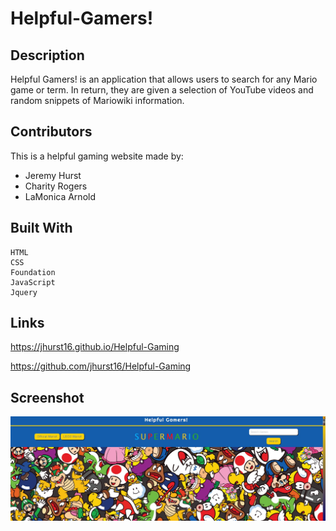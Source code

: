 # Helpful-Gamers!

## Description

Helpful Gamers! is an application that allows users to search for any Mario game or term. In return, they are given a selection of YouTube videos and random snippets of Mariowiki information.


## Contributors

This is a helpful gaming website made by:
- Jeremy Hurst
- Charity Rogers
- LaMonica Arnold

## Built With

```
HTML
CSS
Foundation
JavaScript
Jquery
```

## Links

https://jhurst16.github.io/Helpful-Gaming

https://github.com/jhurst16/Helpful-Gaming

## Screenshot

![Helpful Gamers Screenshot](./assets/photos/screenshot.jpg)



